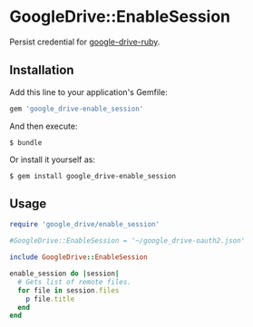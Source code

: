 # GoogleDrive::EnableSession

Persist credential for [google-drive-ruby](https://github.com/gimite/google-drive-ruby).

## Installation

Add this line to your application's Gemfile:

```ruby
gem 'google_drive-enable_session'
```

And then execute:

    $ bundle

Or install it yourself as:

    $ gem install google_drive-enable_session

## Usage

```ruby
require 'google_drive/enable_session'

#GoogleDrive::EnableSession = '~/google_drive-oauth2.json'

include GoogleDrive::EnableSession

enable_session do |session|
  # Gets list of remote files.
  for file in session.files
    p file.title
  end
end
```
